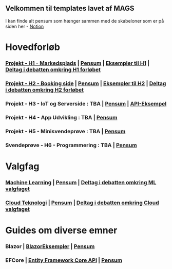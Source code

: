 ## Velkommen til templates lavet af MAGS

I kan finde alt pensum som hænger sammen med de skabeloner som er på siden her - [Notion](https://mercantec.notion.site/Mercantec-MAGS-882a74628348419fa23af9a875215e4c?pvs=4)

# Hovedforløb
### [Projekt - H1 - Markedsplads](https://github.com/MAGS-Template/H1-Projekt) | [Pensum](https://mercantec.notion.site/Projekt-H1-Markedsplads-3eafa5e658f44a21a7edea55d419c3e8?pvs=4) | [Eksempler til H1](https://github.com/MAGS-Template/H1-Eksempler) | [Deltag i debatten omkring H1 forløbet](https://github.com/orgs/MAGS-Template/discussions/1)

### [Projekt - H2 - Booking side](https://github.com/MAGS-Template/H2-Projekt)  | [Pensum](https://mercantec.notion.site/Projekt-H2-Booking-side-33e086a54fd84630b2c63bd67a5066d2?pvs=4) | [Eksempler til H2](https://github.com/MAGS-Template/H2-Eksempler) | [Deltag i debatten omkring H2 forløbet](https://github.com/orgs/MAGS-Template/discussions/2)

### Projekt - H3 - IoT og Serverside : TBA | [Pensum](https://mercantec.notion.site/Projekt-H3-IOT-og-Serverside-93909d550b7a454987dd26a0596eaa6a?pvs=4) | [API-Eksempel](https://github.com/MAGS-Template/H3-API-Example)
### Projekt - H4 - App Udvikling : TBA  | [Pensum](https://mercantec.notion.site/Projekt-H4-App-Udvikling-e8f21f10b0ae4497b815105aec53fd45?pvs=4)
### Projekt - H5 - Minisvendeprøve : TBA  | [Pensum](https://mercantec.notion.site/Projekt-H5-Minisvendepr-ve-421bccdccf7e4bdbb9ebbc89fc12640a?pvs=4)
### Svendeprøve - H6 - Programmering : TBA  | [Pensum](https://mercantec.notion.site/Svendepr-ve-H6-Programmering-da6854d034f6499e959b6d67e60a246e?pvs=4)

# Valgfag

### [Machine Learning](https://github.com/MAGS-Template/MachineLearning) | [Pensum](https://mercantec.notion.site/Machine-Learning-e89a2baf0d414172b13d07465366482e?pvs=4) | [Deltag i debatten omkring ML valgfaget](https://github.com/orgs/MAGS-Template/discussions/9)

### [Cloud Teknologi](https://github.com/MAGS-Template/CloudTeknologi) | [Pensum](https://mercantec.notion.site/Cloudteknologi-IaC-a4c8815743bf43c58e97288f8d869d03?pvs=4) | [Deltag i debatten omkring Cloud valgfaget](https://github.com/orgs/MAGS-Template/discussions/10)

# Guides om diverse emner

### Blazor | [BlazorEksempler](https://github.com/MAGS-Template/BlazorEksempler/tree/main) | [Pensum](https://mercantec.notion.site/Blazor-db3407ecc592435984c8868c23d7152a?pvs=4) 

### EFCore | [Entity Framework Core API](https://github.com/MAGS-Template/H3-API-Example) | [Pensum](https://mercantec.notion.site/Entity-Framework-75287e0b054f4499a30360bc3f43fda1?pvs=4)
